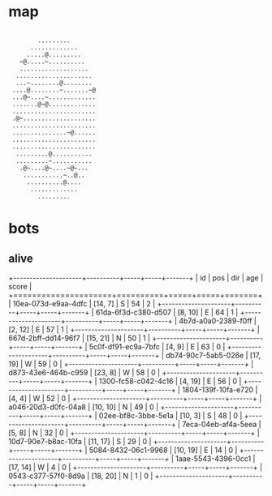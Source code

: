 # map

```

        .........
      .............
     .....@.........
   ~@.....~..........
   ...................
  .....................
  ...~........@........
 ....@........~.......~@
 ...@~....~.............
 .......@~@.............
 .......................
 .@~....................
 .......................
 ...............~@......
 .......................
 .......................
  .........@...........
  .........~...........
   .@~....@~....~@~...
    ...........~..@..
     ..........@....
      .............
        .........

```

# bots

## alive

+---------------------+----------+-----+-----+-------+
| id                  | pos      | dir | age | score |
+=====================+==========+=====+=====+=======+
| 10ea-073d-e9aa-4dfc | [14, 7]  | S   | 54  | 2     |
+---------------------+----------+-----+-----+-------+
| 61da-6f3d-c380-d507 | [8, 10]  | E   | 64  | 1     |
+---------------------+----------+-----+-----+-------+
| 4b7d-a0a0-2389-f0ff | [2, 12]  | E   | 57  | 1     |
+---------------------+----------+-----+-----+-------+
| 667d-2bff-dd14-96f7 | [15, 21] | N   | 50  | 1     |
+---------------------+----------+-----+-----+-------+
| 5c0f-df91-ec9a-7bfc | [4, 9]   | E   | 63  | 0     |
+---------------------+----------+-----+-----+-------+
| db74-90c7-5ab5-026e | [17, 19] | W   | 59  | 0     |
+---------------------+----------+-----+-----+-------+
| d873-43e6-464b-c959 | [23, 8]  | W   | 58  | 0     |
+---------------------+----------+-----+-----+-------+
| 1300-fc58-c042-4c16 | [4, 19]  | E   | 56  | 0     |
+---------------------+----------+-----+-----+-------+
| 1804-139f-10fa-e720 | [4, 4]   | W   | 52  | 0     |
+---------------------+----------+-----+-----+-------+
| a046-20d3-d0fc-04a8 | [10, 10] | N   | 49  | 0     |
+---------------------+----------+-----+-----+-------+
| 02ee-bf8c-3bbe-5e1a | [10, 3]  | S   | 48  | 0     |
+---------------------+----------+-----+-----+-------+
| 7eca-04eb-af4a-5eea | [5, 8]   | N   | 32  | 0     |
+---------------------+----------+-----+-----+-------+
| 10d7-90e7-b8ac-10fa | [11, 17] | S   | 29  | 0     |
+---------------------+----------+-----+-----+-------+
| 5084-8432-06c1-9968 | [10, 19] | E   | 14  | 0     |
+---------------------+----------+-----+-----+-------+
| 1aae-5543-4396-0cc1 | [17, 14] | W   | 4   | 0     |
+---------------------+----------+-----+-----+-------+
| 0543-c377-57f0-8d9a | [18, 20] | N   | 1   | 0     |
+---------------------+----------+-----+-----+-------+


